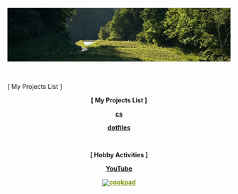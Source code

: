 <p align="center">
    <img src="png/background.png" />
</p>

<br>

[ My Projects List ]

<p align="center"><b>[ My Projects List ]</b></p>

<p align="center"><a href="https://shingokumada.github.io/decimal-to-binary/"><b>cs</b></a></p>

<p align="center"><a href="https://shingokumada.github.io/.dotfiles/"><b>dotfiles</b></a></p>

<br>

<p align="center"><b>[ Hobby Activities ]</b></p>

<p align="center"><a href="https://youtube.com/@user-nr5ck5yt8c?feature=shared)/"><b>YouTube</b></a></p>

<p align="center"><a target="_blank" href="https://cookpad.com"><img style="border: 0px; vertical-align: middle;" src="https://img3.cookpad.com/image/link/cpicon.gif" /></a><a style="color:#7d940a;font-weight:600;" target="_blank" href="https://cookpad.com/recipe/7865085"><b>cookpad</b></a></p>
